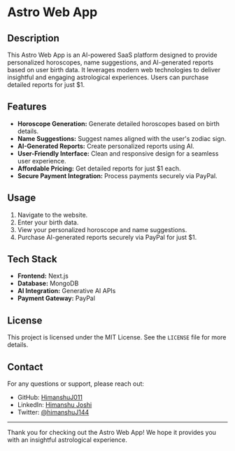 # Astro Web App

## Description
This Astro Web App is an AI-powered SaaS platform designed to provide personalized horoscopes, name suggestions, and AI-generated reports based on user birth data. It leverages modern web technologies to deliver insightful and engaging astrological experiences. Users can purchase detailed reports for just $1.

## Features
- **Horoscope Generation:** Generate detailed horoscopes based on birth details.
- **Name Suggestions:** Suggest names aligned with the user's zodiac sign.
- **AI-Generated Reports:** Create personalized reports using AI.
- **User-Friendly Interface:** Clean and responsive design for a seamless user experience.
- **Affordable Pricing:** Get detailed reports for just $1 each.
- **Secure Payment Integration:** Process payments securely via PayPal.

## Usage
1. Navigate to the website.
2. Enter your birth data.
3. View your personalized horoscope and name suggestions.
4. Purchase AI-generated reports securely via PayPal for just $1.

## Tech Stack
- **Frontend:** Next.js
- **Database:** MongoDB
- **AI Integration:** Generative AI APIs
- **Payment Gateway:** PayPal

## License
This project is licensed under the MIT License. See the `LICENSE` file for more details.

## Contact
For any questions or support, please reach out:
- GitHub: [HimanshuJ011](https://github.com/HimanshuJ011)
- LinkedIn: [Himanshu Joshi](https://www.linkedin.com/in/himanshujoshi011/)
- Twitter: [@himanshuJ144](https://x.com/himanshuJ144)

---

Thank you for checking out the Astro Web App! We hope it provides you with an insightful astrological experience.
